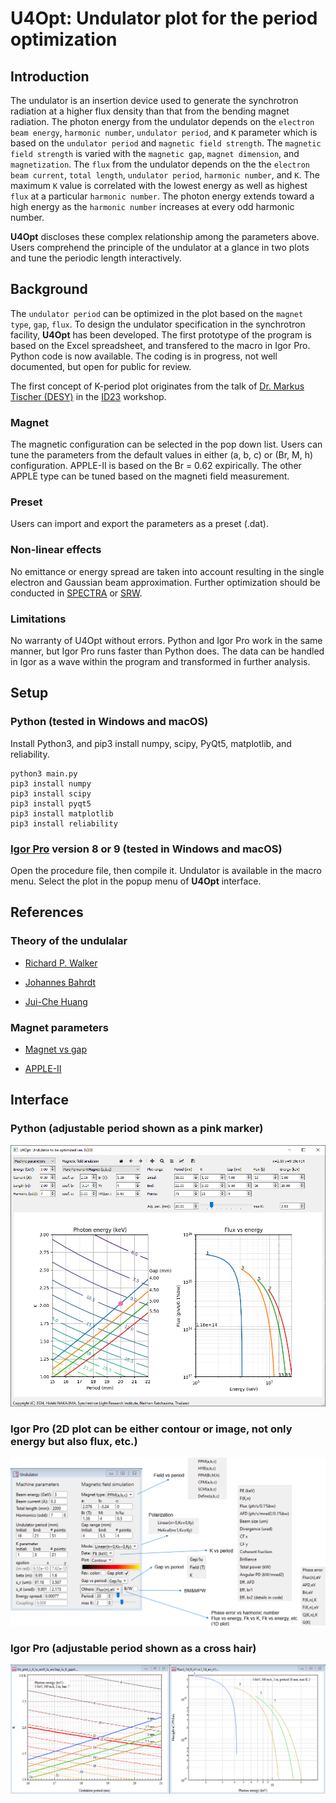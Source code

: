 # U4Opt: Undulator plot for the period optimization

## Introduction

The undulator is an insertion device used to generate the synchrotron radiation at a higher flux density than that from the bending magnet radiation. The photon energy from the undulator depends on the `electron beam energy`, `harmonic number`, `undulator period`, and `K` parameter which is based on the `undulator period` and `magnetic field strength`. The `magnetic field strength` is varied with the `magnetic gap`, `magnet dimension`, and `magnetization`. The `flux` from the undulator depends on the the `electron beam current`, `total length`, `undulator period`, `harmonic number`, and `K`. The maximum `K` value is correlated with the lowest energy as well as highest `flux` at a particular `harmonic number`. The photon energy extends toward a high energy as the `harmonic number` increases at every odd harmonic number.

**U4Opt** discloses these complex relationship among the parameters above. Users comprehend the principle of the undulator at a glance in two plots and tune the periodic length interactively.

## Background

The `undulator period` can be optimized in the plot based on the `magnet type`, `gap`, `flux`. To design the undulator specification in the synchrotron facility, **U4Opt** has been developed. The first prototype of the program is based on the Excel spreadsheet, and transfered to the macro in Igor Pro. Python code is now available. The coding is in progress, not well documented, but open for public for review. 

The first concept of K-period plot originates from the talk of [Dr. Markus Tischer (DESY)](https://photon-science.desy.de/research/technical_groups/undulators/group_members/index_eng.html) in the [ID23](https://aps.anl.gov/Magnetic-Devices/Workshops-Proceedings/ID-23) workshop.

### Magnet

The magnetic configuration can be selected in the pop down list. Users can tune the parameters from the default values in either (a, b, c) or (Br, M, h) configuration. APPLE-II is based on the Br = 0.62 expirically. The other APPLE type can be tuned based on the magneti field measurement.

### Preset

Users can import and export the parameters as a preset (.dat).

### Non-linear effects

No emittance or energy spread are taken into account resulting in the single electron and Gaussian beam approximation. Further optimization should be conducted in [SPECTRA](https://spectrax.org/spectra/) or [SRW](https://www.aps.anl.gov/Science/Scientific-Software/OASYS). 

### Limitations

No warranty of U4Opt without errors. Python and Igor Pro work in the same manner, but Igor Pro runs faster than Python does. The data can be handled in Igor as a wave within the program and transformed in further analysis.

## Setup

### Python (tested in Windows and macOS)

Install Python3, and pip3 install numpy, scipy, PyQt5, matplotlib, and reliability. 

```
python3 main.py
pip3 install numpy
pip3 install scipy
pip3 install pyqt5
pip3 install matplotlib
pip3 install reliability
```

### [Igor Pro](https://www.wavemetrics.com/) version 8 or 9 (tested in Windows and macOS)

Open the procedure file, then compile it. Undulator is available in the macro menu. Select the plot in the popup menu of **U4Opt** interface.

## References

### Theory of the undulalar

- [Richard P. Walker](https://indico.ictp.it/event/a02011/contribution/1)

- [Johannes Bahrdt](http://dx.doi.org/10.5170/CERN-2006-002.441)

- [Jui-Che Huang](https://doi.org/10.1103/PhysRevAccelBeams.20.064801)

### Magnet parameters

- [Magnet vs gap](https://doi.org/10.1016/S0168-9002(00)00544-1)

- [APPLE-II](https://www.aps.anl.gov/files/APS-sync/lsnotes/files/APS_1418272.pdf)

## Interface

### Python (adjustable period shown as a pink marker)

![Python_u4opt.PNG](/Images/Python_u4opt.PNG)

### Igor Pro (2D plot can be either contour or image, not only energy but also flux, etc.)

![IgorPro_undulator.PNG](/Images/IgorPro_undulator_interface.PNG)

### Igor Pro (adjustable period shown as a cross hair)

![IgorPro_undulator.PNG](/Images/IgorPro_undulator1.PNG)


